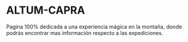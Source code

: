 # ALTUM-CAPRA
Pagina 100% dedicada a una experiencia mágica en la montaña, donde podrás encontrar mas información respecto a las expediciones. 
